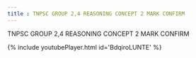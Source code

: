 ```yaml
---
title : TNPSC GROUP 2,4 REASONING CONCEPT 2 MARK CONFIRM
---
```


TNPSC GROUP 2,4 REASONING CONCEPT 2 MARK CONFIRM



{% include youtubePlayer.html id='BdqiroLUNTE' %}

